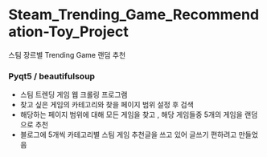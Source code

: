 # Steam_Trending_Game_Recommendation-Toy_Project
스팀 장르별 Trending Game 랜덤 추천
### Pyqt5 / beautifulsoup
* 스팀 트렌딩 게임 웹 크롤링 프로그램
* 찾고 싶은 게임의 카테고리와 찾을 페이지 범위 설정 후 검색
* 해당하는 페이지 범위에 대해 모든 게임을 찾고 , 해당 게임들중 5개의 게임을 랜덤으로 추천
* 블로그에 5개씩 카테고리별 스팀 게임 추천글을 쓰고 있어 글쓰기 편하려고 만들었음
